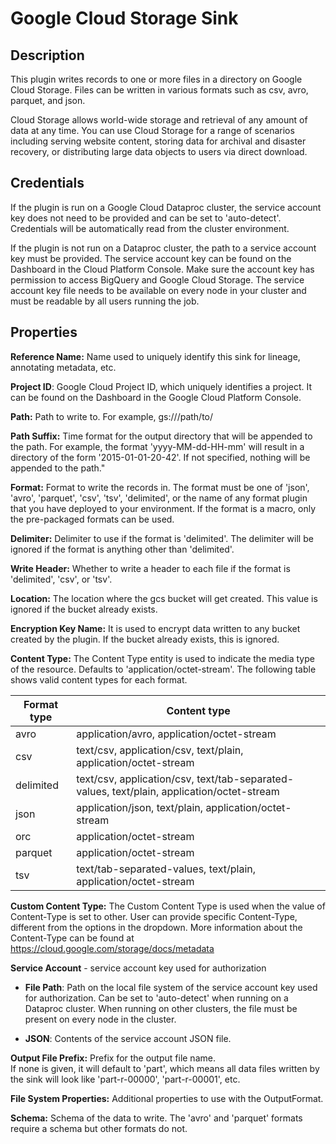 # Google Cloud Storage Sink

Description
-----------
This plugin writes records to one or more files in a directory on Google Cloud Storage.
Files can be written in various formats such as csv, avro, parquet, and json.

Cloud Storage allows world-wide storage and retrieval of any amount of data at any time.
You can use Cloud Storage for a range of scenarios including serving website content,
storing data for archival and disaster recovery,
or distributing large data objects to users via direct download.

Credentials
-------------
If the plugin is run on a Google Cloud Dataproc cluster, the service account key does not need to be
provided and can be set to 'auto-detect'.
Credentials will be automatically read from the cluster environment.

If the plugin is not run on a Dataproc cluster, the path to a service account key must be provided.
The service account key can be found on the Dashboard in the Cloud Platform Console.
Make sure the account key has permission to access BigQuery and Google Cloud Storage.
The service account key file needs to be available on every node in your cluster and
must be readable by all users running the job.

Properties
----------
**Reference Name:** Name used to uniquely identify this sink for lineage, annotating metadata, etc.

**Project ID**: Google Cloud Project ID, which uniquely identifies a project.
It can be found on the Dashboard in the Google Cloud Platform Console.

**Path:** Path to write to. For example, gs://<bucket>/path/to/

**Path Suffix:** Time format for the output directory that will be appended to the path.
For example, the format 'yyyy-MM-dd-HH-mm' will result in a directory of the form '2015-01-01-20-42'.
If not specified, nothing will be appended to the path."

**Format:** Format to write the records in.
The format must be one of 'json', 'avro', 'parquet', 'csv', 'tsv', 'delimited', or the
name of any format plugin that you have deployed to your environment.
If the format is a macro, only the pre-packaged formats can be used.

**Delimiter:** Delimiter to use if the format is 'delimited'.
The delimiter will be ignored if the format is anything other than 'delimited'.

**Write Header:** Whether to write a header to each file if the format is 'delimited', 'csv', or 'tsv'.

**Location:** The location where the gcs bucket will get created. This value is ignored if the bucket already exists.

**Encryption Key Name:** It is used to encrypt data written to any bucket created by the plugin.
If the bucket already exists, this is ignored.

**Content Type:** The Content Type entity is used to indicate the media type of the resource.
Defaults to 'application/octet-stream'. The following table shows valid content types for each format.

| Format type   | Content type                                                                               |
|---------------|--------------------------------------------------------------------------------------------|
| avro          | application/avro, application/octet-stream                                                 |
| csv           | text/csv, application/csv, text/plain, application/octet-stream                            |
| delimited     | text/csv, application/csv, text/tab-separated-values, text/plain, application/octet-stream |
| json          | application/json, text/plain, application/octet-stream                                     |
| orc           | application/octet-stream                                                                   |
| parquet       | application/octet-stream                                                                   |
| tsv           | text/tab-separated-values, text/plain, application/octet-stream                            |

**Custom Content Type:** The Custom Content Type is used when the value of Content-Type is set to other.
User can provide specific Content-Type, different from the options in the dropdown.
More information about the Content-Type can be found at https://cloud.google.com/storage/docs/metadata

**Service Account**  - service account key used for authorization

* **File Path**: Path on the local file system of the service account key used for
authorization. Can be set to 'auto-detect' when running on a Dataproc cluster.
When running on other clusters, the file must be present on every node in the cluster.

* **JSON**: Contents of the service account JSON file.

**Output File Prefix:** Prefix for the output file name.  
If none is given, it will default to 'part', which means all data files written by the sink will look like 
'part-r-00000', 'part-r-00001', etc.

**File System Properties:** Additional properties to use with the OutputFormat.

**Schema:** Schema of the data to write.
The 'avro' and 'parquet' formats require a schema but other formats do not.
